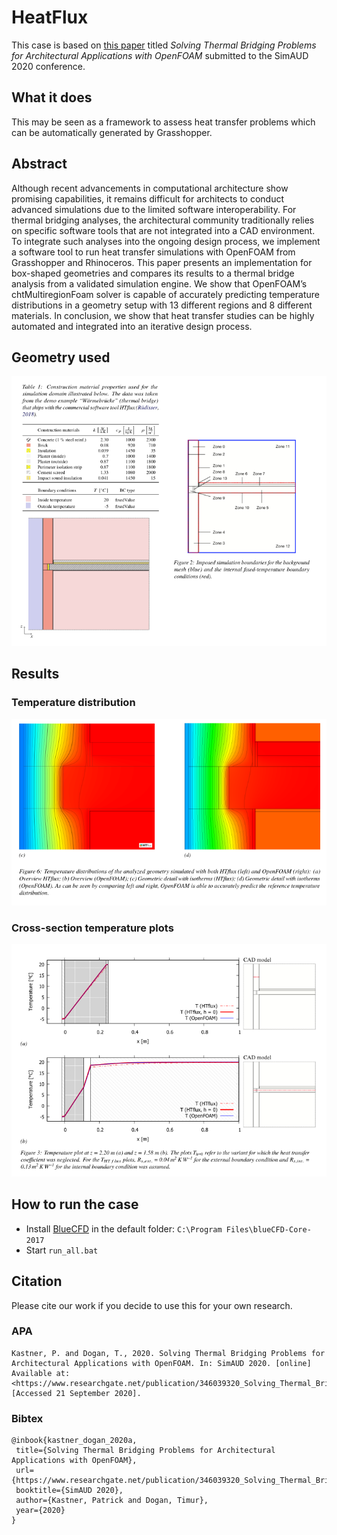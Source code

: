 # HeatFlux

This case is based on [this paper](https://www.researchgate.net/publication/346039320_Solving_Thermal_Bridging_Problems_for_Architectural_Applications_with_OpenFOAM) titled _Solving Thermal Bridging Problems for Architectural Applications
with OpenFOAM_ submitted to the SimAUD 2020 conference.

## What it does

This may be seen as a framework to assess heat transfer problems which can be automatically generated by Grasshopper.

## Abstract

Although recent advancements in computational architecture show promising capabilities, it remains difficult for architects to conduct advanced simulations due to the limited software interoperability. For thermal bridging analyses, the architectural community traditionally relies on specific software tools that are not integrated into a CAD environment. To integrate such analyses into the ongoing design process, we implement a software tool to run heat transfer simulations with OpenFOAM from Grasshopper and Rhinoceros. This paper presents an implementation for box-shaped geometries and compares its results to a thermal bridge analysis from a validated simulation engine. We show that OpenFOAM’s chtMultiregionFoam solver is capable of accurately predicting temperature distributions in a geometry setup with 13 different regions and 8 different materials. In conclusion, we show that heat transfer studies can be highly automated and integrated into an iterative design process.


## Geometry used



![geometry](figures/geometry.png)

## Results

### Temperature distribution

![res_temp_dist](figures/res_temp_dist.png)

### Cross-section temperature plots

![res_cross_section](figures/res_cross_section.png)




## How to run the case

 - Install [BlueCFD](https://github.com/blueCFD/Core/releases/download/blueCFD-Core-2017-2/blueCFD-Core-2017-2-win64-setup.exe) in the default folder: `C:\Program Files\blueCFD-Core-2017`
 - Start `run_all.bat`


## Citation

Please cite our work if you decide to use this for your own research.

### APA

```
Kastner, P. and Dogan, T., 2020. Solving Thermal Bridging Problems for Architectural Applications with OpenFOAM. In: SimAUD 2020. [online] Available at: <https://www.researchgate.net/publication/346039320_Solving_Thermal_Bridging_Problems_for_Architectural_Applications_with_OpenFOAM> [Accessed 21 September 2020].
```

### Bibtex

```
@inbook{kastner_dogan_2020a, 
 title={Solving Thermal Bridging Problems for Architectural Applications with OpenFOAM}, 
 url={https://www.researchgate.net/publication/346039320_Solving_Thermal_Bridging_Problems_for_Architectural_Applications_with_OpenFOAM}, 
 booktitle={SimAUD 2020}, 
 author={Kastner, Patrick and Dogan, Timur}, 
 year={2020} 
}
```
